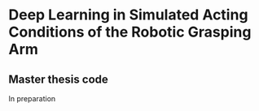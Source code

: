 # Deep Learning in Simulated Acting Conditions of the Robotic Grasping Arm
## Master thesis code

In preparation
